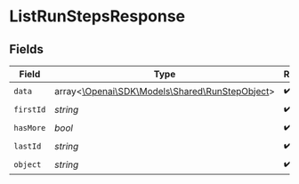 # ListRunStepsResponse


## Fields

| Field                                                                                  | Type                                                                                   | Required                                                                               | Description                                                                            | Example                                                                                |
| -------------------------------------------------------------------------------------- | -------------------------------------------------------------------------------------- | -------------------------------------------------------------------------------------- | -------------------------------------------------------------------------------------- | -------------------------------------------------------------------------------------- |
| `data`                                                                                 | array<[\Openai\SDK\Models\Shared\RunStepObject](../../models/shared/RunStepObject.md)> | :heavy_check_mark:                                                                     | N/A                                                                                    |                                                                                        |
| `firstId`                                                                              | *string*                                                                               | :heavy_check_mark:                                                                     | N/A                                                                                    | step_hLBK7PXBv5Lr2NQT7KLY0ag1                                                          |
| `hasMore`                                                                              | *bool*                                                                                 | :heavy_check_mark:                                                                     | N/A                                                                                    | false                                                                                  |
| `lastId`                                                                               | *string*                                                                               | :heavy_check_mark:                                                                     | N/A                                                                                    | step_QLoItBbqwyAJEzlTy4y9kOMM                                                          |
| `object`                                                                               | *string*                                                                               | :heavy_check_mark:                                                                     | N/A                                                                                    | list                                                                                   |